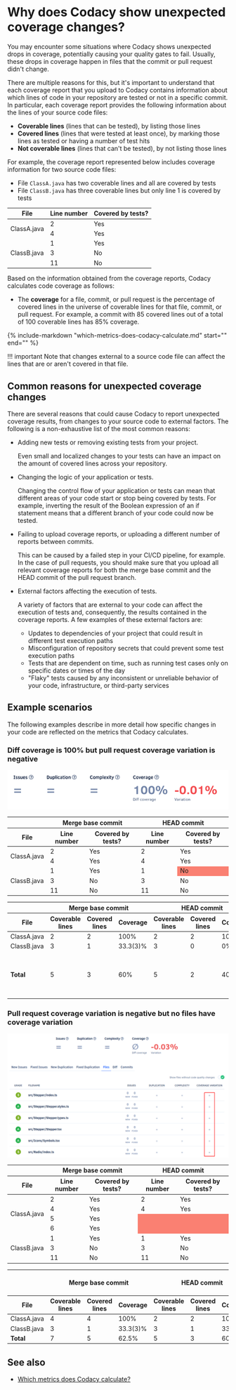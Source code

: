 # Why does Codacy show unexpected coverage changes?

You may encounter some situations where Codacy shows unexpected drops in coverage, <span class="skip-vale">potentially</span> causing your quality gates to fail. Usually, these drops in coverage happen in files that the commit or pull request didn't change.

There are multiple reasons for this, but it's important to understand that each coverage report that you upload to Codacy contains information about which lines of code in your repository are tested or not in a specific commit. In particular, each coverage report provides the following information about the lines of your source code files:

-   **Coverable lines** (lines that can be tested), by listing those lines
-   **Covered lines** (lines that were tested at least once), by marking those lines as tested or having a number of test hits
-   **Not coverable lines** (lines that can't be tested), by not listing those lines

For example, the coverage report represented below includes coverage information for two source code files:

-   File `ClassA.java` has two coverable lines and all are covered by tests
-   File `ClassB.java` has three coverable lines but only line 1 is covered by tests

<table>
  <thead>
    <tr>
      <th>File</th>
      <th>Line number</th>
      <th>Covered by tests?</th>
    </tr>
  </thead>
  <tbody>
    <tr>
      <td rowspan="2">ClassA.java</td>
      <td>2</td>
      <td>Yes</td>
    </tr>
    <tr>
      <td>4</td>
      <td>Yes</td>
    </tr>
    <tr>
      <td rowspan="3">ClassB.java</td>
      <td>1</td>
      <td>Yes</td>
    </tr>
    <tr>
      <td>3</td>
      <td>No</td>
    </tr>
    <tr>
      <td>11</td>
      <td>No</td>
    </tr>
  </tbody>
</table>

Based on the information obtained from the coverage reports, Codacy calculates code coverage as follows:

-   The **coverage** for a file, commit, or pull request is the percentage of covered lines in the universe of coverable lines for that file, commit, or pull request. For example, a commit with 85 covered lines out of a total of 100 coverable lines has 85% coverage.

{%
    include-markdown "which-metrics-does-codacy-calculate.md"
    start="<!--start-code-coverage-metrics-->"
    end="<!--end-code-coverage-metrics-->"
%}

!!! important
    Note that changes external to a source code file can affect the lines that are or aren't covered in that file.

## Common reasons for unexpected coverage changes

There are several reasons that could cause Codacy to report unexpected coverage results, from changes to your source code to external factors. The following is a non-exhaustive list of the most common reasons:

-   Adding new tests or removing existing tests from your project.

    Even small and localized changes to your tests can have an impact on the amount of covered lines across your repository.

-   Changing the logic of your application or tests.

    Changing the control flow of your application or tests can mean that different areas of your code start or stop being covered by tests. For example, inverting the result of the Boolean expression of an if statement means that a different branch of your code could now be tested.

-   Failing to upload coverage reports, or uploading a different number of reports between commits.

    This can be caused by a failed step in your CI/CD pipeline, for example. In the case of pull requests, you should make sure that you upload all relevant coverage reports for both the merge base commit and the HEAD commit of the pull request branch.

-   External factors affecting the execution of tests.

    A variety of factors that are external to your code can affect the execution of tests and, consequently, the results contained in the coverage reports. A few examples of these external factors are:

    -   Updates to dependencies of your project that could result in different test execution paths
    -   Misconfiguration of repository secrets that could prevent some test execution paths
    -   Tests that are dependent on time, such as running test cases only on specific dates or times of the day
    -   "Flaky" tests caused by any inconsistent or unreliable behavior of your code, infrastructure, or third-party services

## Example scenarios

The following examples describe in more detail how specific changes in your code are reflected on the metrics that Codacy calculates.

### Diff coverage is 100% but pull request coverage variation is negative

<!--TODO
Caused by removing covered lines or removing tests:
-   Removed lines don't affect diff coverage so if there are any other changes the diff coverage can be 100%
-   Removing covered lines or tests means that there are now less coverable lines covered in the repository, causing coverage variation <0%

Caused by application logic changes:
-   Modified lines are still covered - diff coverage 100%
-   Different flow of execution can mean that a different number of coverable lines are covered
-->

![Diff coverage is 100% but pull request coverage variation is negative](images/coverage-example-1.png)

<table>
  <thead>
    <tr>
      <th></th>
      <th colspan="2" style="text-align: center;">Merge base commit</th>
      <th colspan="2" style="text-align: center;">HEAD commit</th>
    </tr>
    <tr>
      <th>File</th>
      <th>Line number</th>
      <th>Covered by tests?</th>
      <th>Line number</th>
      <th>Covered by tests?</th>
    </tr>
  </thead>
  <tbody>
    <tr>
      <td rowspan="2">ClassA.java</td>
      <td>2</td>
      <td>Yes</td>
      <td>2</td>
      <td>Yes</td>
    </tr>
    <tr>
      <td>4</td>
      <td>Yes</td>
      <td>4</td>
      <td>Yes</td>
    </tr>
    <tr>
      <td rowspan="3">ClassB.java</td>
      <td>1</td>
      <td>Yes</td>
      <td>1</td>
      <td style="background-color:  salmon;">No</td>
    </tr>
    <tr>
      <td>3</td>
      <td>No</td>
      <td>3</td>
      <td>No</td>
    </tr>
    <tr>
      <td>11</td>
      <td>No</td>
      <td>11</td>
      <td>No</td>
    </tr>
  </tbody>
</table>

<table>
  <thead>
    <tr>
      <th></th>
      <th colspan="3" style="text-align: center;">Merge base commit</th>
      <th colspan="3" style="text-align: center;">HEAD commit</th>
      <th colspan="2" style="text-align: center;">Pull request results</th>
    </tr>
    <tr>
      <th>File</th>
      <th>Coverable<br/>lines</th>
      <th>Covered<br/>lines</th>
      <th>Coverage</th>
      <th>Coverable<br/>lines</th>
      <th>Covered<br/>lines</th>
      <th>Coverage</th>
      <th>Coverage variation</th>
      <th>Diff coverage</td>
    </tr>
  </thead>
  <tbody>
    <tr>
      <td>ClassA.java</td>
      <td>2</td>
      <td>2</td>
      <td title="2/2 x 100% = 100%">100%</td>
      <td>2</td>
      <td>2</td>
      <td title="2/2 x 100% = 100%">100%</td>
      <td title="100% - 100% = 0%">0%</td>
      <td></td>
    </tr>
    <tr>
      <td>ClassB.java</td>
      <td>3</td>
      <td>1</td>
      <td title="1/3 x 100% = 33.3(3)%">33.3(3)%</td>
      <td>3</td>
      <td>0</td>
      <td title="0/3 x 100% = 0%">0%</td>
      <td title="0% - 33.3(3)% = -33.3(3)%">-33.3(3)%</td>
      <td></td>
    </tr>
    <tr>
      <td><strong>Total</strong></td>
      <td>5</td>
      <td>3</td>
      <td title="3/5 x 100% = 60%">60%</td>
      <td>5</td>
      <td>2</td>
      <td title="2/5 x 100% = 40%">40%</td>
      <td title="40% - 60% = -20%" style="color: red;">-20%</td>
      <td>100%<br/>(Assuming that covered lines were modified)</td>
    </tr>
  </tbody>
</table>

### Pull request coverage variation is negative but no files have coverage variation

<!--TODO
[Cause] Removing covered lines:
-   Removing covered lines from files that have 100% coverage continues to result in files with 100% coverage, so no change in total coverage
-   However, there may now be a lower of higher percentage of covered lines in the repository compared to the total number of coverable lines in the repository
-->

![Pull request coverage variation is negative but no files have coverage variation](images/coverage-example-2.png)

<table>
  <thead>
    <tr>
      <th></th>
      <th colspan="2" style="text-align: center;">Merge base commit</th>
      <th colspan="2" style="text-align: center;">HEAD commit</th>
    </tr>
    <tr>
      <th>File</th>
      <th>Line number</th>
      <th>Covered by tests?</th>
      <th>Line number</th>
      <th>Covered by tests?</th>
    </tr>
  </thead>
  <tbody>
    <tr>
      <td rowspan="5">ClassA.java</td>
      <td>2</td>
      <td>Yes</td>
      <td>2</td>
      <td>Yes</td>
    </tr>
    <tr>
      <td>4</td>
      <td>Yes</td>
      <td>4</td>
      <td>Yes</td>
    </tr>
      <td>5</td>
      <td>Yes</td>
      <td style="background-color:  salmon;"></td>
      <td style="background-color:  salmon;"></td>
    <tr>
    </tr>
      <td>6</td>
      <td>Yes</td>
      <td style="background-color:  salmon;"></td>
      <td style="background-color:  salmon;"></td>
    <tr>
    </tr>
    <tr>
      <td rowspan="3">ClassB.java</td>
      <td>1</td>
      <td>Yes</td>
      <td>1</td>
      <td>Yes</td>
    </tr>
    <tr>
      <td>3</td>
      <td>No</td>
      <td>3</td>
      <td>No</td>
    </tr>
    <tr>
      <td>11</td>
      <td>No</td>
      <td>11</td>
      <td>No</td>
    </tr>
  </tbody>
</table>

<table>
  <thead>
    <tr>
      <th></th>
      <th colspan="3" style="text-align: center;">Merge base commit</th>
      <th colspan="3" style="text-align: center;">HEAD commit</th>
      <th style="text-align: center;">Pull request results</th>
    </tr>
    <tr>
      <th>File</th>
      <th>Coverable<br/>lines</th>
      <th>Covered<br/>lines</th>
      <th>Coverage</th>
      <th>Coverable<br/>lines</th>
      <th>Covered<br/>lines</th>
      <th>Coverage</th>
      <th>Coverage variation</th>
    </tr>
  </thead>
  <tbody>
    <tr>
      <td>ClassA.java</td>
      <td>4</td>
      <td>4</td>
      <td title="4/4 x 100% = 100%">100%</td>
      <td>2</td>
      <td>2</td>
      <td title="2/2 x 100% = 100%">100%</td>
      <td title="100% - 100% = 0%">0%</td>
    </tr>
    <tr>
      <td>ClassB.java</td>
      <td>3</td>
      <td>1</td>
      <td title="1/3 x 100% = 33.3(3)%">33.3(3)%</td>
      <td>3</td>
      <td>1</td>
      <td title="1/3 x 100% = 33.3(3)%">33.3(3)%</td>
      <td title="33.3(3)% - 33.3(3)% = 0%">0%</td>
    </tr>
    <tr>
      <td><strong>Total</strong></td>
      <td>7</td>
      <td>5</td>
      <td title="5/7 x 100% = 62.5%">62.5%</td>
      <td>5</td>
      <td>3</td>
      <td title="3/5 x 100% = 60%">60%</td>
      <td title="60% - 62.5% = -2.5%" style="color: red;">-2.5%</td>
    </tr>
  </tbody>
</table>

## See also

-   [Which metrics does Codacy calculate?](which-metrics-does-codacy-calculate.md#code-coverage)
